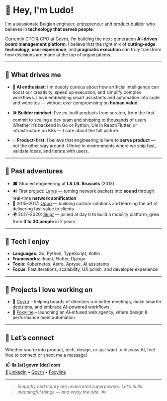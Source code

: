 # 👋 Hey, I'm Ludo!

I'm a passionate Belgian engineer, entrepreneur and product builder who believes in **technology that serves people**.

Currently CTO & CPO at [Govrn](https://govrn.com), I’m building the next-generation **AI-driven board management platform**. I believe that the right mix of **cutting-edge technology**, **user experience**, and **pragmatic execution** can truly transform how decisions are made at the top of organizations.

---

## 🚀 What drives me

- 🧠 **AI enthusiast**: I'm deeply curious about how artificial intelligence can boost our creativity, speed up execution, and simplify complex workflows. I love embedding smart assistants and automation into code and websites — without ever compromising on **human value**.
  
- 🛠 **Builder mindset**: I’ve co-built products from scratch, from the first commit to scaling a dev team and shipping to thousands of users. Whether it’s backend in Go or Python, UIs in React/Flutter, or infrastructure on K8s — I care about the full picture.
  
- 💡 **Product-first**: I believe that engineering is here to **serve product** — not the other way around. I thrive in environments where we ship fast, validate ideas, and iterate with users.

---

## 🧪 Past adventures

- 🎓 Studied engineering at **I.S.I.B. Brussels** (2013)
- 🔊 First project: [Laras](http://laras.be) — turning network packets into **sound** through real-time **network sonification**
- 🧩 2015–2017: [Odoo](https://odoo.com) — building custom solutions and learning the art of delivering fast value to clients
- 🌍 2017–2020: [Skipr](https://skipr.co) — joined at day 0 to build a mobility platform; grew from **0 to 30 people** in 2 years

---

## 🧰 Tech I enjoy

- **Languages**: Go, Python, TypeScript, Kotlin  
- **Frameworks**: React, Flutter, Django  
- **Tools**: Kubernetes, Astro, Apryse, AI assistants  
- **Focus**: Fast iterations, scalability, UX polish, and developer experience

---

## 🧠 Projects I love working on

- 🧭 [Govrn](https://govrn.com) – helping boards of directors run better meetings, make smarter decisions, and embrace AI-powered workflows
- 🧩 [Foxyline](https://foxyline.ai) – launching an AI-infused web agency, where design & performance meet automation

---

## 🤝 Let’s connect

Whether you're into product, tech, design, or just want to discuss AI, feel free to connect or shoot me a message!

📬 **lla [at] govrn [dot] com**  
🔗 [LinkedIn](https://www.linkedin.com/in/llaffineur/) • [Govrn](https://govrn.com) • [Foxyline](https://foxyline.ai)

---

> *Empathy and clarity are underrated superpowers. Let’s build meaningful things — and enjoy the ride.* 🚲
